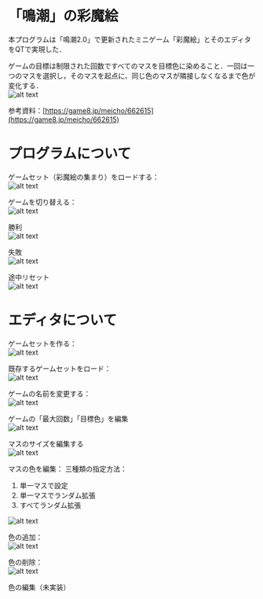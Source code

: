 # 「鳴潮」の彩魔絵
本プログラムは「鳴潮2.0」で更新されたミニゲーム「彩魔絵」とそのエディタをQTで実現した．

ゲームの目標は制限された回数ですべてのマスを目標色に染めること．一回は一つのマスを選択し，そのマスを起点に、同じ色のマスが隣接しなくなるまで色が変化する．  
![alt text](doc/gifs/OverflowingPalettte_Origin.gif)

参考資料：[https://game8.jp/meicho/662615](https://game8.jp/meicho/662615)

# プログラムについて
ゲームセット（彩魔絵の集まり）をロードする：  
![alt text](doc/gifs/OverflowingPalettteGame_LoadGame.gif)

ゲームを切り替える：  
![alt text](doc/gifs/OverflowingPalettteGame_SwitchGame.gif)

勝利  
![alt text](doc/gifs/OverflowingPalettteGame_WinGame.gif)

失敗  
![alt text](doc/gifs/OverflowingPalettteGame_LoseGame.gif)

途中リセット  
![alt text](doc/gifs/OverflowingPalettteGame_ResetGame.gif)

# エディタについて
ゲームセットを作る：  
![alt text](doc/gifs/OverflowingPalettteGameEditor1_NewGameSet.gif)

既存するゲームセットをロード：  
![alt text](doc/gifs/OverflowingPalettteGameEditor1_OpenJson.gif)


ゲームの名前を変更する：  
![alt text](doc/gifs/OverflowingPalettteGameEditor1_EditGameName.gif)


ゲームの「最大回数」「目標色」を編集  
![alt text](doc/gifs/OverflowingPalettteGameEditor1_EditBasicInfo.gif)

マスのサイズを編集する  
![alt text](doc/gifs/OverflowingPalettteGameEditor1_EditGridSize.gif)

マスの色を編集：
三種類の指定方法：
1. 単一マスで設定
1. 単一マスでランダム拡張
1. すべてランダム拡張

![alt text](doc/gifs/OverflowingPalettteGameEditor1_EditGridButtonColors.gif)

色の追加：  
![alt text](doc/gifs/OverflowingPalettteGameEditor1_EditAddNewColor.gif)

色の削除：  
![alt text](doc/gifs/OverflowingPalettteGameEditor1_EditDeleteColor.gif)

色の編集（未実装）


